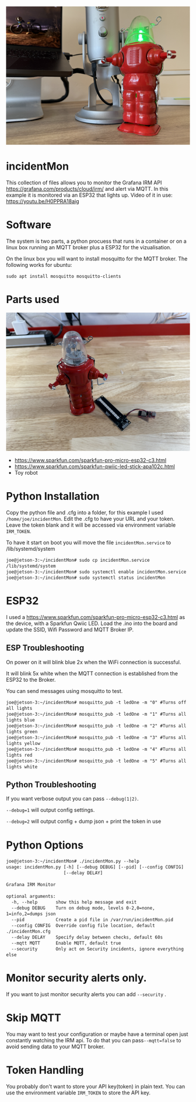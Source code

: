 ![alt_tag](https://github.com/joemcmanus/incidentMon/blob/main/images/redgreen.jpg)

# incidentMon
This collection of files allows you to monitor the Grafana IRM API https://grafana.com/products/cloud/irm/ and alert via MQTT. In this example it is monitored via an ESP32 that lights up. Video of it in use: https://youtu.be/H0PPRA18aig

# Software
The system is two parts, a python procuess that runs in a container or on a linux box running an MQTT broker plus a ESP32 for the vizualisation. 


On the linux box you will want to install mosquitto for the MQTT broker. The following works for ubuntu:

    sudo apt install mosquitto mosquitto-clients
   
# Parts used
![alt_tag](https://github.com/joemcmanus/incidentMon/blob/main/images/parts.jpg)

- https://www.sparkfun.com/sparkfun-pro-micro-esp32-c3.html
- https://www.sparkfun.com/sparkfun-qwiic-led-stick-apa102c.html
- Toy robot 

# Python Installation 

Copy the python file and .cfg into a folder, for this example I used `/home/joe/incidentMon`. Edit the .cfg to have your URL and your token. Leave the token blank and it will be accessed via environment variable `IRM_TOKEN`. 

To have it start on boot you will move the file `incidentMon.service` to /lib/systemd/system

    joe@jetson-3:~/incidentMon# sudo cp incidentMon.service /lib/systemd/system 
    joe@jetson-3:~/incidentMon# sudo systemctl enable incidentMon.service
    joe@jetson-3:~/incidentMon# sudo systemctl status incidentMon


# ESP32

I used a https://www.sparkfun.com/sparkfun-pro-micro-esp32-c3.html as the device, with a Sparkfun Qwiic LED. Load the .ino into the board and update the SSID, Wifi Password and MQTT Broker IP. 

ESP Troubleshooting
---
On power on it will blink blue 2x when the WiFi connection is successful. 

It will blink 5x white when the MQTT connection is established from the ESP32 to the Broker. 

You can send messages using mosquitto to test. 

    joe@jetson-3:~/incidentMon# mosquitto_pub -t ledOne -m "0" #Turns off all lights
    joe@jetson-3:~/incidentMon# mosquitto_pub -t ledOne -m "1" #Turns all lights blue
    joe@jetson-3:~/incidentMon# mosquitto_pub -t ledOne -m "2" #Turns all lights green
    joe@jetson-3:~/incidentMon# mosquitto_pub -t ledOne -m "3" #Turns all lights yellow
    joe@jetson-3:~/incidentMon# mosquitto_pub -t ledOne -m "4" #Turns all lights red
    joe@jetson-3:~/incidentMon# mosquitto_pub -t ledOne -m "5" #Turns all lights white

Python Troubleshooting
---
If you want verbose output you can pass `--debug(1|2)`.

 `--debug=1` will output config settings. 

 `--debug=2` will output config + dump json + print the token in use


# Python Options

    joe@jetson-3:~/incidentMon# ./incidentMon.py --help 
    usage: incidentMon.py [-h] [--debug DEBUG] [--pid] [--config CONFIG]
                          [--delay DELAY]
    
    Grafana IRM Monitor
    
    optional arguments:
      -h, --help       show this help message and exit
      --debug DEBUG    Turn on debug mode, levels 0-2,0=none, 1=info,2=dumps json
      --pid            Create a pid file in /var/run/incidentMon.pid
      --config CONFIG  Override config file location, default ./incidentMon.cfg
      --delay DELAY    Specify delay between checks, default 60s
      --mqtt MQTT      Enable MQTT, default true
      --security       Only act on Security incidents, ignore everything else


# Monitor security alerts only.
If you want to just monitor security alerts you can add `--security` .

# Skip MQTT
You may want to test your configuration or maybe have a terminal open just constantly watching the IRM api. To do that you can pass`--mqtt=false` to avoid sending data to your MQTT broker. 

# Token Handling
You probably don't want to store your API key(token) in plain text. You can use the environment variable `IRM_TOKEN` to store the API key. 
